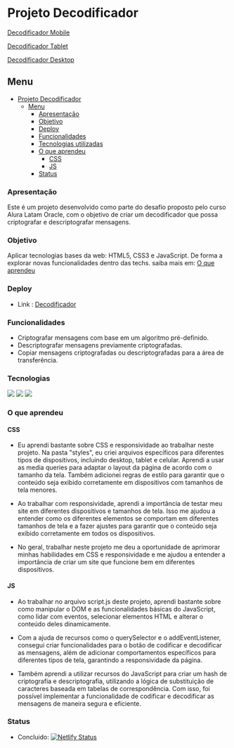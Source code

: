 # Projeto Decodificador

[Decodificador Mobile](/assets/img/decodificador-mobile.svg)

[Decodificador Tablet](/assets/img/decodificador-tablet.svg)

[Decodificador Desktop](/assets/img/decodificador-desktop.svg)

## Menu

- [Projeto Decodificador](#projeto-Decodificador)
  - [Menu](#menu)
    - [Apresentação](#apresentação)
    - [Objetivo](#objetivo)
    - [Deploy](#deploy)
    - [Funcionalidades](#funcionalidades)
    - [Tecnologias utilizadas](#tecnologias)
    - [O que aprendeu](#o-que-aprendeu)
      - [CSS](#css)
      - [JS](#js)
    - [Status](#status)
### Apresentação

Este é um projeto desenvolvido como parte do desafio proposto pelo curso Alura Latam Oracle, com o objetivo de criar um decodificador que possa criptografar e descriptografar mensagens.

### Objetivo

Aplicar tecnologias bases da web: HTML5, CSS3 e JavaScript. De forma a explorar novas funcionalidades
dentro das techs. saiba mais em: [O que aprendeu](#O-que-aprendeu)

### Deploy

- Link : <a href="https://decodificador-alura-oracle.netlify.app/" target="_blank">Decodificador</a>

### Funcionalidades

- Criptografar mensagens com base em um algoritmo pré-definido.
- Descriptografar mensagens previamente criptografadas.
- Copiar mensagens criptografadas ou descriptografadas para a área de transferência.

### Tecnologias

<img src="https://img.shields.io/badge/HTML5-E34F26?style=for-the-badge&logo=html5&logoColor=white">
<img src="https://img.shields.io/badge/CSS3-1572B6?style=for-the-badge&logo=css3&logoColor=white">
<img src="https://img.shields.io/badge/JavaScript-323330?style=for-the-badge&logo=javascript&logoColor=F7DF1E">

### O que aprendeu

#### CSS

- Eu aprendi bastante sobre CSS e responsividade ao trabalhar neste projeto. Na pasta "styles", eu criei arquivos específicos para diferentes tipos de dispositivos, incluindo desktop, tablet e celular. Aprendi a usar as media queries para adaptar o layout da página de acordo com o tamanho da tela. Também adicionei regras de estilo para garantir que o conteúdo seja exibido corretamente em dispositivos com tamanhos de tela menores.

- Ao trabalhar com responsividade, aprendi a importância de testar meu site em diferentes dispositivos e tamanhos de tela. Isso me ajudou a entender como os diferentes elementos se comportam em diferentes tamanhos de tela e a fazer ajustes para garantir que o conteúdo seja exibido corretamente em todos os dispositivos.

- No geral, trabalhar neste projeto me deu a oportunidade de aprimorar minhas habilidades em CSS e responsividade e me ajudou a entender a importância de criar um site que funcione bem em diferentes dispositivos.
#### JS

- Ao trabalhar no arquivo script.js deste projeto, aprendi bastante sobre como manipular o DOM e as funcionalidades básicas do JavaScript, como lidar com eventos, selecionar elementos HTML e alterar o conteúdo deles dinamicamente.

- Com a ajuda de recursos como o querySelector e o addEventListener, consegui criar funcionalidades para o botão de codificar e decodificar as mensagens, além de adicionar comportamentos específicos para diferentes tipos de tela, garantindo a responsividade da página.

- Também aprendi a utilizar recursos do JavaScript para criar um hash de criptografia e descriptografia, utilizando a lógica de substituição de caracteres baseada em tabelas de correspondência. Com isso, foi possível implementar a funcionalidade de codificar e decodificar as mensagens de maneira segura e eficiente.

### Status

- Concluido: [![Netlify Status](https://api.netlify.com/api/v1/badges/5433c841-e738-419e-912f-d93faeac3678/deploy-status)](https://app.netlify.com/sites/decodificador-alura-oracle/deploys)
